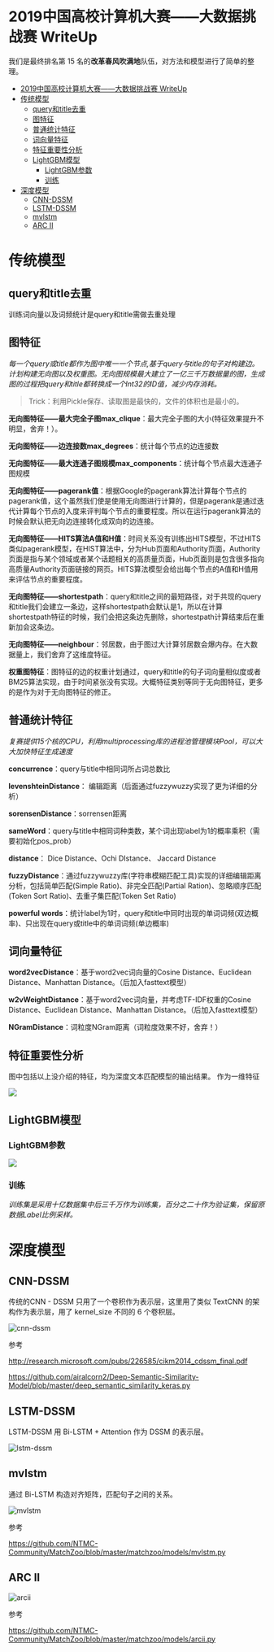 # 2019中国高校计算机大赛——大数据挑战赛 WriteUp

我们是最终排名第 15 名的**改革春风吹满地**队伍，对方法和模型进行了简单的整理。

   * [2019中国高校计算机大赛——大数据挑战赛 WriteUp](#2019中国高校计算机大赛大数据挑战赛-writeup)
   * [传统模型](#传统模型)
      * [query和title去重](#query和title去重)
      * [图特征](#图特征)
      * [普通统计特征](#普通统计特征)
      * [词向量特征](#词向量特征)
      * [特征重要性分析](#特征重要性分析)
      * [LightGBM模型](#lightgbm模型)
         * [LightGBM参数](#lightgbm参数)
         * [训练](#训练)
   * [深度模型](#深度模型)
      * [CNN-DSSM](#cnn-dssm)
      * [LSTM-DSSM](#lstm-dssm)
      * [mvlstm](#mvlstm)
      * [ARC II](#arc-ii)

# 传统模型

## query和title去重

训练词向量以及词频统计是query和title需做去重处理

## 图特征

*每一个query或title都作为图中唯一一个节点,基于query与title的句子对构建边。计划构建无向图以及权重图。无向图规模最大建立了一亿三千万数据量的图，生成图的过程把query和title都转换成一个Int32的ID值，减少内存消耗。*

> Trick：利用Pickle保存、读取图是最快的，文件的体积也是最小的。

**无向图特征——最大完全子图max_clique**：最大完全子图的大小(特征效果提升不明显，舍弃！）。

**无向图特征——边连接数max_degrees**：统计每个节点的边连接数

**无向图特征——最大连通子图规模max_components**：统计每个节点最大连通子图规模

**无向图特征——pagerank值**：根据Google的pagerank算法计算每个节点的pagerank值，这个虽然我们使是使用无向图进行计算的，但是pagerank是通过迭代计算每个节点的入度来评判每个节点的重要程度。所以在运行pagerank算法的时候会默认把无向边连接转化成双向的边连接。

**无向图特征——HITS算法A值和H值**：时间关系没有训练出HITS模型，不过HITS类似pagerank模型，在HIST算法中，分为Hub页面和Authority页面，Authority页面是指与某个领域或者某个话题相关的高质量页面，Hub页面则是包含很多指向高质量Authority页面链接的网页。HITS算法模型会给出每个节点的A值和H值用来评估节点的重要程度。

**无向图特征——shortestpath**：query和title之间的最短路径，对于共现的query和title我们会建立一条边，这样shortestpath会默认是1，所以在计算shortestpath特征的时候，我们会把这条边先删除，shortestpath计算结束后在重新加会这条边。

**无向图特征——neighbour**：邻居数，由于图过大计算邻居数会爆内存。在大数据量上，我们舍弃了这维度特征。

**权重图特征**：图特征的边的权重计划通过，query和title的句子词向量相似度或者BM25算法实现，由于时间紧张没有实现。大概特征类别等同于无向图特征，更多的是作为对于无向图特征的修正。

## 普通统计特征

*复赛提供15个核的CPU，利用multiprocessing库的进程池管理模块Pool，可以大大加快特征生成速度*

**concurrence**：query与title中相同词所占词总数比

**levenshteinDistance**： 编辑距离（后面通过fuzzywuzzy实现了更为详细的分析）

**sorensenDistance**：sorrensen距离

**sameWord**：query与title中相同词种类数，某个词出现label为1的概率乘积（需要初始化pos_prob）

**distance**： Dice Distance、Ochi DIstance、 Jaccard Distance

**fuzzyDistance**：通过fuzzywuzzy库(字符串模糊匹配工具)实现的详细编辑距离分析，包括简单匹配(Simple Ratio)、非完全匹配(Partial Ration)、忽略顺序匹配(Token Sort Ratio)、去重子集匹配(Token Set Ratio)

**powerful words**：统计label为1时，query和title中同时出现的单词词频(双边概率)、只出现在query或title中的单词词频(单边概率)

## 词向量特征

**word2vecDistance**：基于word2vec词向量的Cosine Distance、Euclidean Distance、Manhattan Distance。（后加入fasttext模型）

**w2vWeightDistance**：基于word2vec词向量，并考虑TF-IDF权重的Cosine Distance、Euclidean Distance、Manhattan Distance。（后加入fasttext模型）

**NGramDistance**：词粒度NGram距离（词粒度效果不好，舍弃！）

## 特征重要性分析

图中包括以上没介绍的特征，均为深度文本匹配模型的输出结果。 作为一维特征

![](images/Code.png)

## LightGBM模型

### LightGBM参数

![](images/params.png)

### 训练

*训练集是采用十亿数据集中后三千万作为训练集，百分之二十作为验证集，保留原数据Label比例采样。*

# 深度模型

## CNN-DSSM

传统的CNN - DSSM 只用了一个卷积作为表示层，这里用了类似 TextCNN 的架构作为表示层，用了 kernel_size 不同的 6 个卷积层。


![cnn-dssm](images/cnn-dssm.png)

参考

http://research.microsoft.com/pubs/226585/cikm2014_cdssm_final.pdf

https://github.com/airalcorn2/Deep-Semantic-Similarity-Model/blob/master/deep_semantic_similarity_keras.py

## LSTM-DSSM

LSTM-DSSM 用 Bi-LSTM + Attention 作为 DSSM 的表示层。

![lstm-dssm](images/lstm-dssm.png)

## mvlstm

通过 Bi-LSTM 构造对齐矩阵，匹配句子之间的关系。

![mvlstm](images/mvlstm.png)

参考

https://github.com/NTMC-Community/MatchZoo/blob/master/matchzoo/models/mvlstm.py

## ARC II

![arcii](images/arcii.png)

参考

https://github.com/NTMC-Community/MatchZoo/blob/master/matchzoo/models/arcii.py